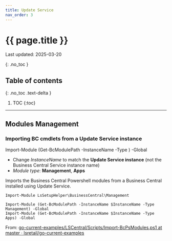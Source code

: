 ```yaml
---
title: Update Service
nav_order: 3
---
```


# {{ page.title }}
Last updated: 2025-03-20

{: .no_toc }

## Table of contents
{: .no_toc .text-delta }

1. TOC
{:toc}

---


## Modules Management

### Importing BC cmdlets from a Update Service instance

Import-Module (Get-BcModulePath -InstanceName <InstanceName> -Type <Module type>) -Global

* Change *InstanceName* to match the **Update Service instance** (not the Business Central Service instance name)
* *Module type*: **Management**, **Apps**

Imports the Business Central Powershell modules from a Business Central installed using Update Service.

```
Import-Module LsSetupHelper\BusinessCentral\Management

Import-Module (Get-BcModulePath -InstanceName $InstanceName -Type Management) -Global
Import-Module (Get-BcModulePath -InstanceName $InstanceName -Type Apps) -Global
```

From: [go-current-examples/LSCentral/Scripts/Import-BcPsModules.ps1 at master · lsretail/go-current-examples](https://github.com/lsretail/go-current-examples/blob/master/LSCentral/Scripts/Import-BcPsModules.ps1)